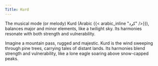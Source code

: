 ```yaml
---
Title: Kurd
---
```


The musical mode (or melody) Kurd (Arabic {{< arabic_inline "كرد" />}}),  balances major and minor elements, like a twilight sky. Its harmonies resonate with both strength and vulnerability.

Imagine a mountain pass, rugged and majestic. Kurd is the wind sweeping through pine trees, carrying tales of distant lands. Its harmonies blend strength and vulnerability, like a lone eagle soaring above snow-capped peaks.
